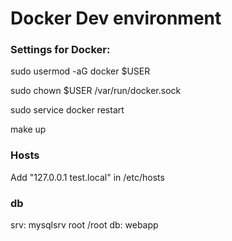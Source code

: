 # Docker Dev environment

### Settings for Docker:

sudo usermod -aG docker $USER

sudo chown $USER /var/run/docker.sock

sudo service docker restart

make up

### Hosts

Add "127.0.0.1	test.local" in /etc/hosts

### db

srv: mysqlsrv
root /root
db: webapp
